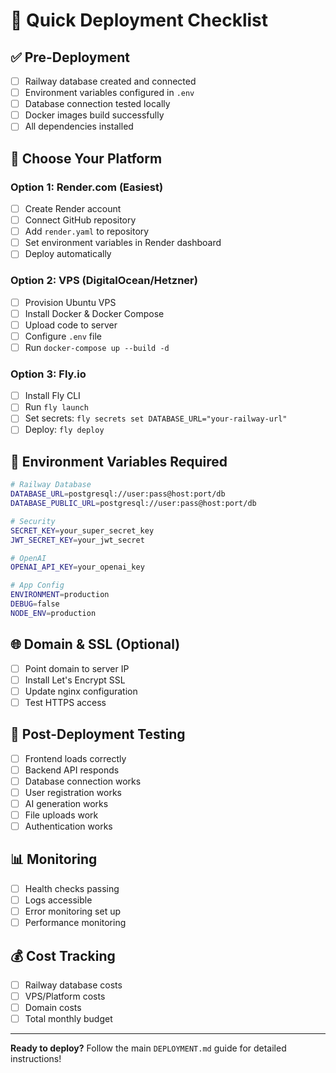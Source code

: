 # 🚀 Quick Deployment Checklist

## ✅ Pre-Deployment

- [ ] Railway database created and connected
- [ ] Environment variables configured in `.env`
- [ ] Database connection tested locally
- [ ] Docker images build successfully
- [ ] All dependencies installed

## 🎯 Choose Your Platform

### Option 1: Render.com (Easiest)
- [ ] Create Render account
- [ ] Connect GitHub repository
- [ ] Add `render.yaml` to repository
- [ ] Set environment variables in Render dashboard
- [ ] Deploy automatically

### Option 2: VPS (DigitalOcean/Hetzner)
- [ ] Provision Ubuntu VPS
- [ ] Install Docker & Docker Compose
- [ ] Upload code to server
- [ ] Configure `.env` file
- [ ] Run `docker-compose up --build -d`

### Option 3: Fly.io
- [ ] Install Fly CLI
- [ ] Run `fly launch`
- [ ] Set secrets: `fly secrets set DATABASE_URL="your-railway-url"`
- [ ] Deploy: `fly deploy`

## 🔧 Environment Variables Required

```bash
# Railway Database
DATABASE_URL=postgresql://user:pass@host:port/db
DATABASE_PUBLIC_URL=postgresql://user:pass@host:port/db

# Security
SECRET_KEY=your_super_secret_key
JWT_SECRET_KEY=your_jwt_secret

# OpenAI
OPENAI_API_KEY=your_openai_key

# App Config
ENVIRONMENT=production
DEBUG=false
NODE_ENV=production
```

## 🌐 Domain & SSL (Optional)

- [ ] Point domain to server IP
- [ ] Install Let's Encrypt SSL
- [ ] Update nginx configuration
- [ ] Test HTTPS access

## 🧪 Post-Deployment Testing

- [ ] Frontend loads correctly
- [ ] Backend API responds
- [ ] Database connection works
- [ ] User registration works
- [ ] AI generation works
- [ ] File uploads work
- [ ] Authentication works

## 📊 Monitoring

- [ ] Health checks passing
- [ ] Logs accessible
- [ ] Error monitoring set up
- [ ] Performance monitoring

## 💰 Cost Tracking

- [ ] Railway database costs
- [ ] VPS/Platform costs
- [ ] Domain costs
- [ ] Total monthly budget

---

**Ready to deploy?** Follow the main `DEPLOYMENT.md` guide for detailed instructions! 